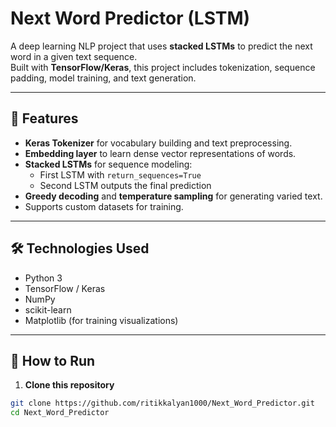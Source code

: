 # Next Word Predictor (LSTM)

A deep learning NLP project that uses **stacked LSTMs** to predict the next word in a given text sequence.  
Built with **TensorFlow/Keras**, this project includes tokenization, sequence padding, model training, and text generation.

---

## 📌 Features
- **Keras Tokenizer** for vocabulary building and text preprocessing.
- **Embedding layer** to learn dense vector representations of words.
- **Stacked LSTMs** for sequence modeling:
  - First LSTM with `return_sequences=True`
  - Second LSTM outputs the final prediction
- **Greedy decoding** and **temperature sampling** for generating varied text.
- Supports custom datasets for training.

---

## 🛠 Technologies Used
- Python 3  
- TensorFlow / Keras  
- NumPy  
- scikit-learn  
- Matplotlib (for training visualizations)

---

## 🚀 How to Run

1. **Clone this repository**
```bash
git clone https://github.com/ritikkalyan1000/Next_Word_Predictor.git
cd Next_Word_Predictor
